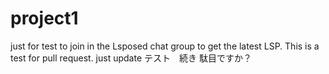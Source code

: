 # project1
just for test
to join in the Lsposed chat group to get the latest LSP.
This is a test for pull request.
just update
テスト　続き
駄目ですか？
